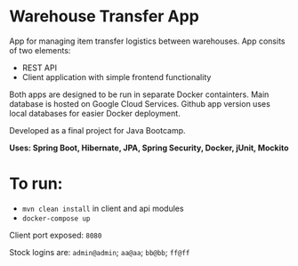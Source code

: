 # Warehouse Transfer App

App for managing item transfer logistics between warehouses. App consits of two elements:
  - REST API 
  - Client application with simple frontend functionality
 
Both apps are designed to be run in separate Docker containters. Main database is hosted on Google Cloud Services. Github app version uses local databases for easier Docker deployment.

Developed as a final project for Java Bootcamp. 

**Uses: Spring Boot, Hibernate, JPA, Spring Security, Docker, jUnit, Mockito**

# To run:
  -   `mvn clean install`    in client and api modules
  -   `docker-compose up`
  
Client port exposed: `8080`

Stock logins are: `admin@admin`; `aa@aa`; `bb@bb`; `ff@ff`
